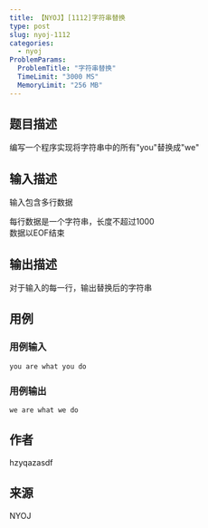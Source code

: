 ```yaml
---
title: 【NYOJ】[1112]字符串替换
type: post
slug: nyoj-1112
categories:
  - nyoj
ProblemParams:
  ProblemTitle: "字符串替换"
  TimeLimit: "3000 MS"
  MemoryLimit: "256 MB"
---
```


## 题目描述

编写一个程序实现将字符串中的所有"you"替换成"we"

## 输入描述

输入包含多行数据  
  
每行数据是一个字符串，长度不超过1000  
数据以EOF结束

## 输出描述

对于输入的每一行，输出替换后的字符串

## 用例

### 用例输入

```
you are what you do
```  

### 用例输出

```
we are what we do
```

## 作者

hzyqazasdf

## 来源

NYOJ
